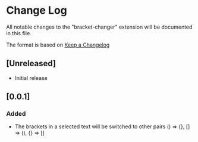 # Change Log
All notable changes to the "bracket-changer" extension will be documented in this file.

The format is based on [Keep a Changelog](http://keepachangelog.com/en/1.0.0/)

## [Unreleased]
- Initial release

## [0.0.1]
### Added
- The brackets in a selected text will be switched to other pairs
  () => {}, [] => (), {} => []
